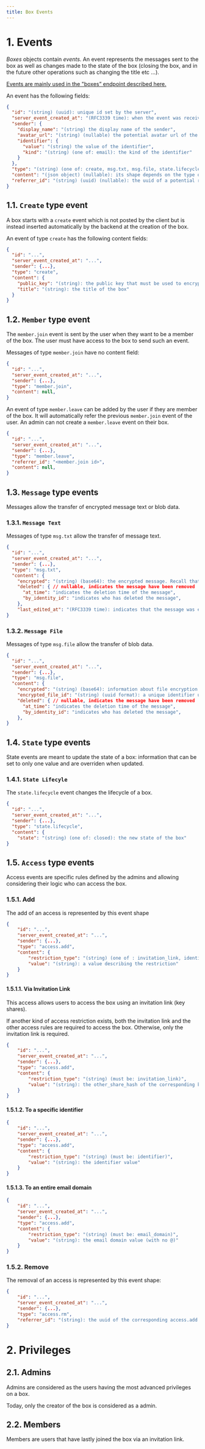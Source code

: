 ```yaml
---
title: Box Events
---
```


# 1. Events

*Boxes* objects contain *events*.
An event represents the messages sent to the box
as well as changes made to the state of the box
(closing the box, and in the future other operations such as changing the title etc ...).

[Events are mainly used in the "boxes” endpoint described here.](/endpoints/boxes)

An event has the following fields:

```json
{
  "id": "(string) (uuid): unique id set by the server",
  "server_event_created_at": "(RFC3339 time): when the event was received by the server",
  "sender": {
    "display_name": "(string) the display name of the sender",
    "avatar_url": "(string) (nullable) the potential avatar url of the sender",
    "identifier": {
      "value": "(string) the value of the identifier",
      "kind": "(string) (one of: email): the kind of the identifier"
    }
  },
  "type": "(string) (one of: create, msg.txt, msg.file, state.lifecycle, member.join, member.leave): the type of the event",
  "content": "(json object) (nullable): its shape depends on the type of event - see definitions below",
  "referrer_id": "(string) (uuid) (nullable): the uuid of a potential referrer event"
}
```

## 1.1. `Create` type event

A box starts with a `create` event
which is not posted by the client
but is instead inserted automatically by the backend
at the creation of the box.

An event of type `create` has the following content fields:

```json
{
  "id": "...",
  "server_event_created_at": "...",
  "sender": {...},
  "type": "create",
  "content": {
    "public_key": "(string): the public key that must be used to encrypt messages for this box",
    "title": "(string): the title of the box"
  }
}
```

## 1.2. `Member` type event

The `member.join` event is sent by the user when they want to be a member of the box.
The user must have access to the box to send such an event.


Messages of type `member.join` have no content field:

```json
{
  "id": "...",
  "server_event_created_at": "...",
  "sender": {...},
  "type": "member.join",
  "content": null,
}
```

An event of type `member.leave` can be added by the user if they are member of the box. It will automatically refer the previous `member.join` event of the user. An admin can not create a `member.leave` event on their box.

```json
{
  "id": "...",
  "server_event_created_at": "...",
  "sender": {...},
  "type": "member.leave",
  "referrer_id": "<member.join id>",
  "content": null,
}
```

## 1.3. `Message` type events

Messages allow the transfer of encrypted message text or blob data.

### 1.3.1. `Message Text`
Messages of type `msg.txt` allow the transfer of message text.

```json
{
  "id": "...",
  "server_event_created_at": "...",
  "sender": {...},
  "type": "msg.txt",
  "content": {
    "encrypted": "(string) (base64): the encrypted message. Recall that files are sent separately from the message, so the size of a message event stays rather small.",
    "deleted": { // nullable, indicates the message have been removed
      "at_time": "indicates the deletion time of the message",
      "by_identity_id": "indicates who has deleted the message",
    },
    "last_edited_at": "(RFC3339 time): indicates that the message was edited, and when"
}
```

### 1.3.2. `Message File`

Messages of type `msg.file` allow the transfer of blob data.

```json
{
  "id": "...",
  "server_event_created_at": "...",
  "sender": {...},
  "type": "msg.file",
  "content": {
    "encrypted": "(string) (base64): information about file encryption.",
    "encrypted_file_id": "(string) (uuid format): a unique identifier used to store and download the file",
    "deleted": { // nullable, indicates the message have been removed
      "at_time": "indicates the deletion time of the message",
      "by_identity_id": "indicates who has deleted the message",
    },
}
```


## 1.4. `State` type events

State events are meant to update the state of a box: information that can be set to only one value and are overriden when updated.

### 1.4.1. `State Lifecyle`

The `state.lifecycle` event changes the lifecycle of a box.

```json
{
  "id": "...",
  "server_event_created_at": "...",
  "sender": {...},
  "type": "state.lifecycle",
  "content": {
    "state": "(string) (one of: closed): the new state of the box"
}
```

## 1.5. `Access` type events

Access events are specific rules defined by the admins and allowing considering their logic who can access the box.

### 1.5.1. Add

The add of an access is represented by this event shape
```json
{
    "id": "...",
    "server_event_created_at": "...",
    "sender": {...},
    "type": "access.add",
    "content": {
        "restriction_type": "(string) (one of : invitation_link, identifier or email_domain): the type of restriction the access bears",
        "value": "(string): a value describing the restriction"
    }
}
```

#### 1.5.1.1. Via Invitation Link

This access allows users to access the box using an invitation link (key shares).

If another kind of access restriction exists, both the invitation link and the other access rules are required to access the box. Otherwise, only the invitation link is required.

```json
{
    "id": "...",
    "server_event_created_at": "...",
    "sender": {...},
    "type": "access.add",
    "content": {
        "restriction_type": "(string) (must be: invitation_link)",
        "value": "(string): the other_share_hash of the corresponding key share"
    }
}
```

#### 1.5.1.2. To a specific identifier

```json
{
    "id": "...",
    "server_event_created_at": "...",
    "sender": {...},
    "type": "access.add",
    "content": {
        "restriction_type": "(string) (must be: identifier)",
        "value": "(string): the identifier value"
    }
}
```

#### 1.5.1.3. To an entire email domain

```json
{
    "id": "...",
    "server_event_created_at": "...",
    "sender": {...},
    "type": "access.add",
    "content": {
        "restriction_type": "(string) (must be: email_domain)",
        "value": "(string): the email domain value (with no @)"
    }
}
```

### 1.5.2. Remove

The removal of an access is represented by this event shape:
```json
{
    "id": "...",
    "server_event_created_at": "...",
    "sender": {...},
    "type": "access.rm",
    "referrer_id": "(string): the uuid of the corresponding access.add event that has been removed"
}
```

# 2. Privileges

## 2.1. Admins

Admins are considered as the users having the most advanced privileges on a box.

Today, only the creator of the box is considered as a admin.

## 2.2. Members

Members are users that have lastly joined the box via an invitation link.

